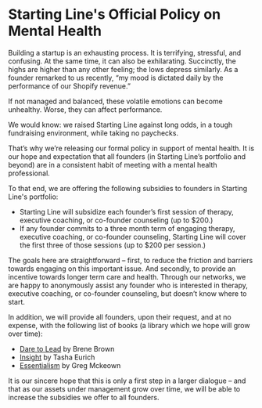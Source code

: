 # Starting Line's Official Policy on Mental Health

Building a startup is an exhausting process. It is terrifying, stressful, and confusing. At the same time, it can also be exhilarating. Succinctly, the highs are higher than any other feeling; the lows depress similarly. As a founder remarked to us recently, “my mood is dictated daily by the performance of our Shopify revenue.”

If not managed and balanced, these volatile emotions can become unhealthy. Worse, they can affect performance.

We would know: we raised Starting Line against long odds, in a tough fundraising environment, while taking no paychecks.

That’s why we’re releasing our formal policy in support of mental health. It is our hope and expectation that all founders (in Starting Line’s portfolio and beyond) are in a consistent habit of meeting with a mental health professional. 

To that end, we are offering the following subsidies to founders in Starting Line's portfolio:

* Starting Line will subsidize each founder’s first session of therapy, executive coaching, or co-founder counseling (up to $200.)
* If any founder commits to a three month term of engaging therapy, executive coaching, or co-founder counseling, Starting Line will cover the first three of those sessions (up to $200 per session.)

The goals here are straightforward – first, to reduce the friction and barriers towards engaging on this important issue. And secondly, to provide an incentive towards longer term care and health. Through our networks, we are happy to anonymously assist any founder who is interested in therapy, executive coaching, or co-founder counseling, but doesn’t know where to start.

In addition, we will provide all founders, upon their request, and at no expense, with the following list of books (a library which we hope will grow over time):

* [Dare to Lead](https://www.amazon.com/Dare-Lead-Brave-Conversations-Hearts/dp/0399592520) by Brene Brown
* [Insight](https://www.amazon.com/Insight-Surprising-Others-Ourselves-Answers-ebook/dp/B01JWDWP4Y
) by Tasha Eurich
* [Essentialism](https://www.amazon.com/Essentialism-Disciplined-Pursuit-Greg-McKeown-ebook/dp/B00G1J1D28/ref=sr_1_1?crid=2YKAO0CBCFJYN&keywords=essentialism&qid=1552874306&s=digital-text&sprefix=essentialism%2Cdigital-text%2C364&sr=1-1
) by Greg Mckeown

It is our sincere hope that this is only a first step in a larger dialogue – and that as our assets under management grow over time, we will be able to increase the subsidies we offer to all founders. 

